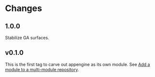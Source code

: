 # Changes

## 1.0.0

Stabilize GA surfaces.

## v0.1.0

This is the first tag to carve out appengine as its own module. See
[Add a module to a multi-module repository](https://github.com/golang/go/wiki/Modules#is-it-possible-to-add-a-module-to-a-multi-module-repository).
